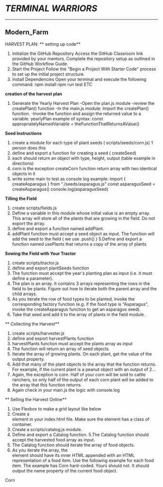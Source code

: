 # _TERMINAL WARRIORS_ 
---

## Modern_Farm
HARVEST PLAN:
** setting up code**
1. Initialize the GitHub Repository
Access the GitHub Classroom link provided by your mentors.
Complete the repository setup as outlined in the GitHub Workflow Guide.
2. Start the Project
Follow the "Begin a Project With Starter Code" process to set up the initial project structure.
3. Install Dependencies
Open your terminal and execute the following command:
npm install
npm run test
ETC

**creation of the harvest plan**
1. Generate the Yearly Harvest Plan
-Open the plan.js module
-review the createPlan() function 
-In the main.js module: Import the createPlan() function.
-Invoke the function and assign the returned value to a variable: yearlyPlan
example of syntax:
const appropriatelyNamedVariable = theFunctionThatReturnsAValue()

**Seed Instructions**
1. create a module for each type of plant seeds ( scripts/seeds/corn.js) 1 person does this
2. define and export a function for creating a seed ( createSeed)
3. each should return an object with type, height, output (table example in directions)
4. corn is the exception createCorn function return array with two identical objects in it
5. write some main to test as console log
example:  import { createAsparagus } from "./seeds/asparagus.js"
const asparagusSeed = createAsparagus()
console.log(asparagusSeed)

**Tilling the Field**
1. create  scripts/fields.js
2. Define a variable in this module whose initial value is an empty array. This array will store all of the plants that are growing in the field. Do not export the array.
3.  define and export a function named addPlant.
4. addPlant function must accept a seed object as input. The function will add the seed to the field ( we use .push() )
5.Define and export a function named usePlants that returns a copy of the array of plants

**Sowing the Field with Your Tractor**
1. create scripts/tractor.js
2. define and export plantSeeds function
3. The function must accept the year's planting plan as input (i.e. it must define a parameter).
4. The plan is an array. It contains 3 arrays representing the rows in the field to be plants. Figure out how to iterate both the parent array and the child arrays.
5. As you iterate the row of food types to be planted, invoke the corresponding factory function (e.g. if the food type is "Asparagus", invoke the createAsparagus function to get an asparagus seed).
6. Take that seed and add it to the array of plants in the field module.

** Collecting the Harvest**
1. create scripts/harvester.js
2. define and export harvestPlants function
3. harvestPlants function must accept the plants array as input
4. The function will return an array of seed objects.
5. Iterate the array of growing plants. On each plant, get the value of the output property.
6. Add that many of the plant objects to the array that the function returns. For example, if the current plant is a peanut object with an output of 2...
7. Again, the exception is corn. Half of your corn will be sold to cattle ranchers, so only half of the output of each corn plant will be added to the array that this function returns.
8. Again check in your main.js the logic with console.log

** Selling the Harvest Online**
1. Use Flexbox to make a grid layout like below
2. Create a <main> element in your index.html file. Make sure the element has a class of container.
3. Create a scripts/catalog.js module.
4. Define and export a Catalog function.
5.The Catalog function should accept the harvested food array as input.
6. The Catalog function should iterate the array of food objects.
7. As you iterate the array, the <main> element should have its inner HTML appended with an HTML representation of a food item. Use the following example for each food item. The example has Corn hard-coded. Yours should not. It should output the name property of the current food object.
<section class="plant">Corn</section>